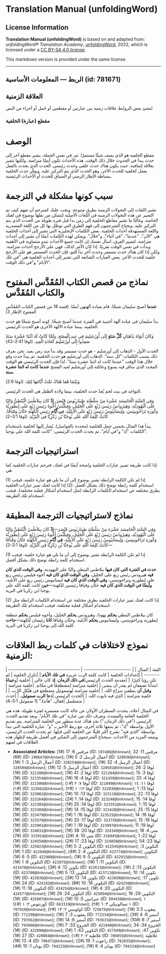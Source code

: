 # Translation Manual (unfoldingWord)

## License Information

**Translation Manual (unfoldingWord)** is based on and adapted from: _unfoldingWord® Translation Academy_, [unfoldingWord](https://unfoldingword.org/utw), 2022, which is licensed under a [CC BY-SA 4.0 license](https://creativecommons.org/licenses/by-sa/4.0/legalcode.en).

This markdown version is provided under the same license.



--------------------------------

## الربط — المعلومات الأساسية (id: 781671)

العلاقة الزمنية
---------------

تُنشئ بعض الروابط علاقات زمنية بين عبارتين أو مقطعين أو جُمل أو أجزاء من النص.

### مقطع (عبارة) الخلفية

الوصف
=====

مقطع الخلفية هو الذي يصف شيئًا مستمرًا. ثم، في نفس الجملة، يشير مقطع آخر إلى حدث يبدأ في الحدوث خلال ذلك الوقت. هذه الأحداث تكون أيضًا متزامنة، ولكنها تتميز بعلاقة إضافية، حيث يكون هناك حدث خلفي وحدث رئيسي. الحدث الذي يحدث بالفعل يعمل كخلفية للحدث الآخر، وهو الحدث الذي يتم التركيز عليه. ويوفِّر حدث الخلفية ببساطة الإطار الزمني أو السياق للحدث أو الأحداث الرئيسية.

سبب كونها مشكلة في الترجمة
==========================

تشير اللغات إلى التحولات الزمنية بطرق متنوعة. ويجب عليك كمترجم أن تفهم كيف تم التعبير عن هذه التحولات الزمنية في اللغات الأصلية لتتمكن من نقلها بوضوح في لغتك الخاصة. وغالبًا ما تشير مقاطع الخلفية إلى زمن بدأ قبل فترة طويلة من الحدث الذي يتم التركيز عليه. ويحتاج المترجمون إلى فهم الطرق التي توصِّل بها كل من اللغة المصدرية واللغة المستهدفة أحداث الخلفية. بعض الكلمات الإنجليزية التي تشير إلى أحداث الخلفية هي "الآن"، "عندما"، "في أثناء"، و"خلال". ويمكن لهذه الكلمات أيضًا أن تشير إلى أحداث متزامنة. لتمييز الفرق، اسأل نفسك إن كانت جميع الأحداث تبدو متساوية في الأهمية وبدأت في نفس الوقت تقريبًا. إذا كان الأمر كذلك، فهي على الأرجح أحداث متزامنة. ولكن إذا كان هناك حدث مستمر وحدث آخر بدأ للتو، فإن الحدث المستمر هو على الأرجح خلفية للحدث الآخر. بعض العبارات الشائعة التي تشير إلى أحداث الخلفية هي "في تلك الأيام" و"في ذلك الوقت".

نماذج من قصص الكتاب المُقَدَّس المفتوح والكتاب المُقَدَّس
=========================================================

**عندما** أصبح سليمان شيخًا، قام بعبادة آلهتهن أيضًا. (قصة 18 من قصص الكتاب المُقَدَّس المفتوح الإطار 3\)

بدأ سليمان في عبادة آلهة أجنبية في الفترة عندما أصبح شيخًا. كونه أصبح شيخًا هو حدث الخلفية، بينما عبادة الآلهة الأخرى هو الحدث الرئيسي.

وَكَانَ أَبَوَاهُ يَذْهَبَانِ **كُلَّ سَنَةٍ** إِلَى أُورُشَلِيمَ فِي عِيدِ الْفِصْحِ. وَلَمَّا كَانَتْ لَهُ اثْنَتَا عَشْرَةَ سَنَةً صَعِدُوا إِلَى أُورُشَلِيمَ كَعَادَةِ الْعِيدِ. (لوقا 2:41–42\)

الحدث الأول \- الذهاب إلى أورشليم \- هو حدث مستمر وقد بدأ منذ زمن بعيد. نحن نعرف ذلك بسبب الكلمات "كل سنة". الذهاب إلى أورشليم هو حدث الخلفية. ثم يبدأ حدث وقع خلال هذا الوقت "عندما كانت له اثنتا عشرة سنةً". لذا فإن الحدث الرئيسي هو الوقت المحدد الذي سافر فيه يسوع وعائلته إلى أورشليم لعيد الفصح **عندما كانت له اثنتا عشرة سنة.**

وَبَيْنَمَا هُمَا هُنَاكَ تَمَّتْ أَيَّامُهَا لِتَلِدَ. (لوقا 2:6\)

التواجد في بيت لحم يُعدّ حدث الخلفية، بينما ولادة الطفل هي الحدث الرئيسي.

وَفِي السَّنَةِ الْخَامِسَةِ عَشْرَةَ مِنْ سَلْطَنَةِ طِيبَارِيُوسَ قَيْصَرَ، **إِذْ** كَانَ بِيلاَطُسُ الْبُنْطِيُّ وَالِيًا عَلَى الْيَهُودِيَّةِ، وَهِيرُودُسُ رَئِيسَ رُبْعٍ عَلَى الْجَلِيلِ، وَفِيلُبُّسُ أَخُوهُ رَئِيسَ رُبْعٍ عَلَى إِيطُورِيَّةَ وَكُورَةِ تَرَاخُونِيتِسَ، وَلِيسَانِيُوسُ رَئِيسَ رُبْعٍ عَلَى الأَبِلِيَّةِ، فِ**ي أَيَّامِ** رَئِيسِ الْكَهَنَةِ حَنَّانَ وَقَيَافَا، كَانَتْ كَلِمَةُ اللهِ عَلَى يُوحَنَّا بْنِ زَكَرِيَّا فِي الْبَرِّيَّةِ. (لوقا 3:1–2\)

يبدأ هذا المثال بخمس جمل للخلفية (محددة بالفواصل)، يُشار إليها كخلفية باستخدام الكلمات "إذ" و"في أيام". ثم يحدث الحدث الرئيسي: "كانت كلمة الله على يوحنا".

استراتيجيات الترجمة
===================

إذا كانت طريقة تمييز عبارات الخلفية واضحة أيضًا في لغتك، فترجم عبارات الخلفية كما هي.

(1\) إذا لم تكن الكلمة الرابطة تشير بوضوح إلى أن ما يلي هو عبارة خلفية، فيجب استخدام كلمة رابطة توضح ذلك بشكل أفضل. (2\) إذا كانت لغتك تميز عبارات الخلفية بطرق مختلفة عن استخدام الكلمات الرابطة (مثل استخدام أشكال فعلية مختلفة)، فيجب استخدام تلك الطريقة.

نماذج لاستراتيجيات الترجمة المطبقة
==================================

وَفِي السَّنَةِ الْخَامِسَةِ عَشْرَةَ مِنْ سَلْطَنَةِ طِيبَارِيُوسَ قَيْصَرَ—**إِذْ** كَانَ بِيلاَطُسُ الْبُنْطِيُّ وَالِيًا عَلَى الْيَهُودِيَّةِ، وَهِيرُودُسُ رَئِيسَ رُبْعٍ عَلَى الْجَلِيلِ، وَفِيلُبُّسُ أَخُوهُ رَئِيسَ رُبْعٍ عَلَى إِيطُورِيَّةَ وَكُورَةِ تَرَاخُونِيتِسَ، وَلِيسَانِيُوسُ رَئِيسَ رُبْعٍ عَلَى الأَبِلِيَّةِ، **فِي أَيَّامِ** رَئِيسِ الْكَهَنَةِ حَنَّانَ وَقَيَافَا—كَانَتْ كَلِمَةُ اللهِ عَلَى يُوحَنَّا بْنِ زَكَرِيَّا فِي الْبَرِّيَّةِ. (لوقا 3:1–2\)

(1\) إذا لم تكن الكلمة الرابطة تشير بوضوح إلى أن ما يلي هو عبارة خلفية، فيجب استخدام كلمة رابطة توضح ذلك بشكل أفضل.

**حدث في الفترة التي كان فيها** بيلاطس البنطي واليًا على اليهودية، **وفي الوقت الذي كان فيه** هيرودس رئيس ربع على الجليل، **وفي الوقت الذي كان فيه** أخوه فيلبس رئيس ربع على إيطورية وتراخونيتس، **وفي الوقت الذي كان فيه** ليسانيوس رئيس ربع على الأبلية، **وأيضًا في الوقت الذي كان فيه** حنّان وقيافا رئيسين للكهنة—**حين** كانت كلمة الله على يوحنا ابن زكريا في البرية.

(2\) إذا كانت لغتك تميز عبارات الخلفية بطرق مختلفة عن استخدام الكلمات الرابطة مثل استخدام أشكال فعلية مختلفة، فيجب استخدام تلك الطريقة.

كان بيلاطس البنطي **يحكم** يهوذا، وهيرودس **يحكم** الجليل، وأخوه فيلبس **يحكم** منطقة إيطورية وتراخونيتس، وليسانيوس **يحكم** الأبلية، وحنّان وقيافا **كانا** رئيسان للكهنة—**جاءت** كلمة الله إلى يوحنا ابن زكريا في البرية.

نموذج لاختلافات في كلمات ربط العلاقات الزمنية:
==============================================

\| الفئة \| المثال \| \| \-\-\-\-\-\-\-\-\-\-\-\-\-\-\-\-\-\-\-\-\-\-\-\- \| \-\-\-\-\-\-\-\-\-\-\-\-\-\-\-\-\-\-\-\-\-\-\-\-\-\-\-\-\-\-\-\-\-\-\-\-\-\-\-\-\-\-\-\- \| \|إعدادات الخلفية \| كانت كلمة الرب عزيزة **في تلك الأيام**؛\| \|تكرار الخلفية \| لم تكن رؤيا كثيرًا. \| \|مقدمة الحدث الرئيسي\|**في ذلك الزمان**، **إذ** كان عالي \| \|خلفية \|و**عيناهُ** ابتدأتا تضعفانِ لم يقدر أن يبصر، \| \|خلفية متزامنة \|مضطجِعًا في مكانهِ. \|خلفية متزامنة \| **وقبل أن** ينطفئ سراج الله، \| \|خلفية متزامنة \|**و**صموئيل مضطَجع في هيْكلِ الرَّب، \| \| خلفية متزامنة \| الذِي فيه تابوت الله. \| \|الحدث الرئيسي \|**دعا** **الرب صموئيل**، \| \|حدث متسلسل \|فقال، "هأنذا." (1 صموئيل 3:1–4\) \|

في المثال أعلاه، يتحدث السطران الأولان عن حالة كانت مستمرة لفترة طويلة. هذه هي الخلفية العامة والممتدة. ونعرف ذلك من عبارة "في تلك الأيام". وبعد تقديم الحدث الرئيسي ("في ذلك الزمان،") نجد هناك عدة سطور من الخلفية المتزامنة. يتم تقديم الأول بواسطة "إذ"، ثم يتبعها ثلاثة أخرى، مع ربط الأخير بـ "و". عبارة الخلفية التي تبدأ بواسطة "الذي فيه" تشرح أكثر قليلًا عن الخلفية التي قبلها. ثم يحدث الحدث الرئيسي، ويتبعه المزيد من الأحداث. سيحتاج المترجمون إلى التفكير في أفضل طريقة لإظهار هذه العلاقات في لغتهم.

* **Associated Articles:** مرقس 6: 17 (#1) (ID: `197486@Unknown`); مرقس 11: 32 (#6) (ID: `198647@Unknown`); أعمال الرسل 2: 5 (#1) (ID: `328036@Unknown`); أعمال الرسل 3: 1 (#1) (ID: `328254@Unknown`); أعمال الرسل 4: 32 (#1) (ID: `328504@Unknown`); أعمال الرسل 5: 12 (#1) (ID: `328581@Unknown`); لوقا 2: 26 (#1) (ID: `321206@Unknown`); لوقا 2: 41 (#1) (ID: `321264@Unknown`); لوقا 3: 15 (#1) (ID: `321354@Unknown`); لوقا 4: 16 (#1) (ID: `321450@Unknown`); لوقا 4: 33 (#1) (ID: `321506@Unknown`); لوقا ٧: ٢ (#١) (ID: `321849@Unknown`); لوقا ١١: ١٤ (#١) (ID: `322662@Unknown`); لوقا ١٢: ١ (#٢) (ID: `322830@Unknown`); لوقا 13: 1 (#1) (ID: `323082@Unknown`); لوقا 13: 10 (#1) (ID: `323118@Unknown`); لوقا 13: 22 (#1) (ID: `323164@Unknown`); لوقا 14: 1 (#2) (ID: `323248@Unknown`); لوقا 14: 15 (#1) (ID: `323305@Unknown`); لوقا 14: 25 (#1) (ID: `323352@Unknown`); لوقا 15: 1 (#1) (ID: `323389@Unknown`); لوقا 15: 14 (#1) (ID: `323428@Unknown`); لوقا 15: 25 (#1) (ID: `323479@Unknown`); لوقا 16: 1 (#1) (ID: `323515@Unknown`); لوقا 16: 14 (#1) (ID: `323570@Unknown`); لوقا 17: 20 (#1) (ID: `323750@Unknown`); لوقا 18: 15 (#1) (ID: `323901@Unknown`); لوقا 19: 1 (#1) (ID: `323997@Unknown`); لوقا 19: 11 (#1) (ID: `324031@Unknown`); لوقا 20: 38 (#1) (ID: `324340@Unknown`); متى 4: 18 (#7) (ID: `315914@Unknown`); متى 10 :4 (#2) (ID: `316945@Unknown`); لوقا 22: 1 (#1) (ID: `324550@Unknown`); لوقا 23: 17 (#2) (ID: `324858@Unknown`); لوقا 23: 54 (#1) (ID: `325023@Unknown`); التكوين 2: 5 (#1) (ID: `422545@Unknown`); التكوين 3: 1 (#1) (ID: `422646@Unknown`); التكوين 4: 2 (#4) (ID: `422774@Unknown`); التكوين 5: 6 (#1) (ID: `422908@Unknown`); التكوين 5: 9 (#1) (ID: `422915@Unknown`); التكوين 6: 1 (#1) (ID: `422975@Unknown`); التكوين 11: 1 (#1) (ID: `423478@Unknown`); تكوين 12: 4 (#3) (ID: `423613@Unknown`); التكوين 13: 2 (#1) (ID: `423700@Unknown`); التكوين 13: 5 (#1) (ID: `423712@Unknown`); تكوين 14: 10 (#1) (ID: `423836@Unknown`); تكوين 14: 13 (#3) (ID: `423850@Unknown`); تكوين 17: 24 (#1) (ID: `424182@Unknown`); التكوين 18: 10 (#8) (ID: `424250@Unknown`); التكوين 18: 11 (#1) (ID: `424254@Unknown`); التكوين 20: 4 (#1) (ID: `424577@Unknown`); التكوين 24: 29 (#1) (ID: `425094@Unknown`); التكوين 29: 16 (#1) (ID: `425807@Unknown`); عبرانيين 5: 10 (#1) (ID: `504430@Unknown`); ١ كورنثوس ٢: ١ (#٤) (ID: `663319@Unknown`); ١ تسالونيكي ٣: ٦ (#٢) (ID: `707910@Unknown`); كولوسي ٢: ١٣ (#٢) (ID: `725675@Unknown`); يعقوب 3:3 (#1) (ID: `772298@Unknown`); يعقوب 3: 7 (#1) (ID: `772334@Unknown`); أستير 6: 4 (#3) (ID: `793562@Unknown`); أستير 6: 14 (#1) (ID: `793615@Unknown`); أستير 7: 8 (#10) (ID: `793666@Unknown`); الخروج 33: 7 (#1) (ID: `421940@Unknown`); الخروج 34: 34 (#1) (ID: `422090@Unknown`); التكوين 43: 1 (#1) (ID: `427509@Unknown`); تكوين 47: 27 (#1) (ID: `428084@Unknown`); غلاطية ٢: ٢ (#١) (ID: `706055@Unknown`); غلاطية 4: 13 (#1) (ID: `706471@Unknown`); راعوث 1: 19 (#2) (ID: `762835@Unknown`); يونان 1: 10 (#4) (ID: `794223@Unknown`); يونان 4: 8 (#1) (ID: `794324@Unknown`)

